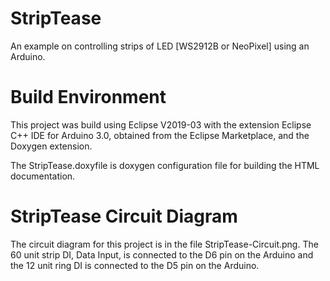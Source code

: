 # StripTease
An example on controlling strips of LED [WS2912B or NeoPixel] using an Arduino.

# Build Environment
This project was build using Eclipse V2019-03 with the extension Eclipse C++ IDE for Arduino 3.0, obtained from the Eclipse Marketplace, and the Doxygen extension.

The StripTease.doxyfile is doxygen configuration file for building the HTML documentation.

# StripTease Circuit Diagram

The circuit diagram for this project is in the file StripTease-Circuit.png.  The 60 unit strip DI, Data Input, is connected to the D6 pin on the Arduino and the 12 unit ring DI is connected to the D5 pin on the Arduino.
